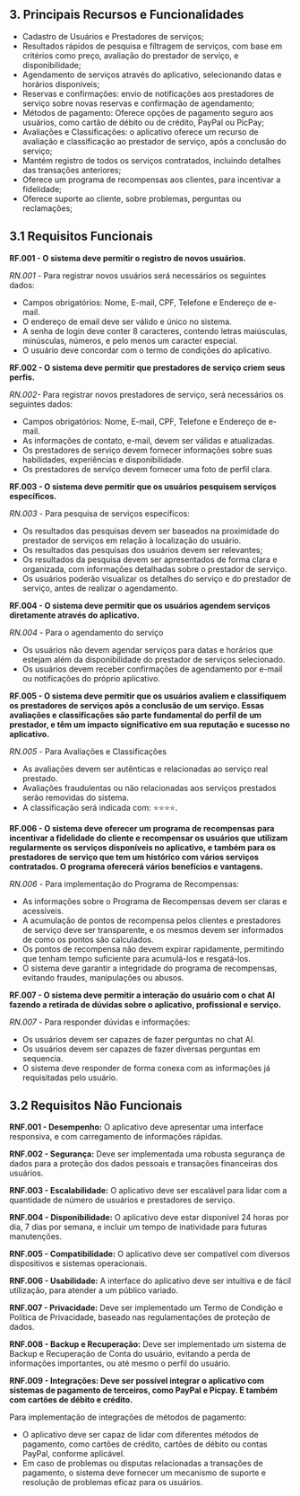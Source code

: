 ## 3. Principais Recursos e Funcionalidades

- Cadastro de Usuários e Prestadores de serviços;
- Resultados rápidos de pesquisa e filtragem de serviços, com base em critérios como preço, avaliação do prestador de serviço, e disponibilidade;
- Agendamento de serviços através do aplicativo, selecionando datas e horários disponíveis;
- Reservas e confirmações: envio de notificações aos prestadores de serviço sobre novas reservas e confirmação de agendamento;
- Métodos de pagamento: Oferece opções de pagamento seguro aos usuários, como cartão de débito ou de crédito, PayPal ou PicPay;
- Avaliações e Classificações: o aplicativo oferece um recurso de avaliação e classificação ao prestador de serviço, após a conclusão do serviço;
- Mantém registro de todos os serviços contratados, incluindo detalhes das transações anteriores;
- Oferece um programa de recompensas aos clientes, para incentivar a fidelidade;
- Oferece suporte ao cliente, sobre problemas, perguntas ou reclamações;

##

## 3.1 Requisitos Funcionais

**RF.001 - O sistema deve permitir o registro de novos usuários.**

_RN.001 -_ Para registrar novos usuários será necessários os seguintes dados:

- Campos obrigatórios: Nome, E-mail, CPF, Telefone e Endereço de e-mail.
- O endereço de email deve ser válido e único no sistema.
- A senha de login deve conter 8 caracteres, contendo letras maiúsculas, minúsculas, números, e pelo menos um caracter especial.
- O usuário deve concordar com o termo de condições do aplicativo.

**RF.002 - O sistema deve permitir que prestadores de serviço criem seus perfis.**

_RN.002-_ Para registrar novos prestadores de serviço, será necessários os seguintes dados:

- Campos obrigatórios: Nome, E-mail, CPF, Telefone e Endereço de e-mail.
- As informações de contato, e-mail, devem ser válidas e atualizadas.
- Os prestadores de serviço devem fornecer informações sobre suas habilidades, experiências e disponibilidade.
- Os prestadores de serviço devem fornecer uma foto de perfil clara.

**RF.003 - O sistema deve permitir que os usuários pesquisem serviços específicos.**

_RN.003 -_ Para pesquisa de serviços específicos:

- Os resultados das pesquisas devem ser baseados na proximidade do prestador de serviços em relação à localização do usuário.
- Os resultados das pesquisas dos usuários devem ser relevantes;
- Os resultados da pesquisa devem ser apresentados de forma clara e organizada, com informações detalhadas sobre o prestador de serviço.
- Os usuários poderão visualizar os detalhes do serviço e do prestador de serviço, antes de realizar o agendamento.

**RF.004 - O sistema deve permitir que os usuários agendem serviços diretamente através do aplicativo.**

_RN.004 -_ Para o agendamento do serviço

- Os usuários não devem agendar serviços para datas e horários que estejam além da disponibilidade do prestador de serviços selecionado.
- Os usuários devem receber confirmações de agendamento por e-mail ou notificações do próprio aplicativo.

**RF.005 - O sistema deve permitir que os usuários avaliem e classifiquem os prestadores de serviços após a conclusão de um serviço. Essas avaliações e classificações são parte fundamental do perfil de um prestador, e têm um impacto significativo em sua reputação e sucesso no aplicativo.**

_RN.005 -_ Para Avaliações e Classificações

- As avaliações devem ser autênticas e relacionadas ao serviço real prestado.
- Avaliações fraudulentas ou não relacionadas aos serviços prestados serão removidas do sistema.
- A classificação será indicada com: ⭐⭐⭐⭐.

**RF.006 - O sistema deve oferecer um programa de recompensas para incentivar a fidelidade do cliente e recompensar os usuários que utilizam regularmente os serviços disponíveis no aplicativo, e também para os prestadores de serviço que tem um histórico com vários serviços contratados. O programa oferecerá vários benefícios e vantagens.**

_RN.006 -_ Para implementação do Programa de Recompensas:

- As informações sobre o Programa de Recompensas devem ser claras e acessíveis.
- A acumulação de pontos de recompensa pelos clientes e prestadores de serviço deve ser transparente, e os mesmos devem ser informados de como os pontos são calculados.
- Os pontos de recompensa não devem expirar rapidamente, permitindo que tenham tempo suficiente para acumulá-los e resgatá-los.
- O sistema deve garantir a integridade do programa de recompensas, evitando fraudes, manipulações ou abusos.

**RF.007 - O sistema deve permitir a interação do usuário com o chat AI fazendo a retirada de dúvidas sobre o aplicativo, profissional e serviço.**

_RN.007 -_ Para responder dúvidas e informações:

- Os usuários devem ser capazes de fazer perguntas no chat AI.
- Os usuários devem ser capazes de fazer diversas perguntas em sequencia.
- O sistema deve responder de forma conexa com as informações já requisitadas pelo usuário.

## 3.2 Requisitos Não Funcionais

**RNF.001 - Desempenho:** O aplicativo deve apresentar uma interface responsiva, e com carregamento de informações rápidas.

**RNF.002 - Segurança:** Deve ser implementada uma robusta segurança de dados para a proteção dos dados pessoais e transações financeiras dos usuários.

**RNF.003 - Escalabilidade:** O aplicativo deve ser escalável para lidar com a quantidade de número de usuários e prestadores de serviço.

**RNF.004 - Disponibilidade:** O aplicativo deve estar disponível 24 horas por dia, 7 dias por semana, e incluir um tempo de inatividade para futuras manutenções.

**RNF.005 - Compatibilidade:** O aplicativo deve ser compatível com diversos dispositivos e sistemas operacionais.

**RNF.006 - Usabilidade:** A interface do aplicativo deve ser intuitiva e de fácil utilização, para atender a um público variado.

**RNF.007 - Privacidade:** Deve ser implementado um Termo de Condição e Política de Privacidade, baseado nas regulamentações de proteção de dados.

**RNF.008 - Backup e Recuperação:** Deve ser implementado um sistema de Backup e Recuperação de Conta do usuário, evitando a perda de informações importantes, ou até mesmo o perfil do usuário.

**RNF.009 - Integrações: Deve ser possível integrar o aplicativo com sistemas de pagamento de terceiros, como PayPal e Picpay. E também com cartões de débito e crédito.**

Para implementação de integrações de métodos de pagamento:

- O aplicativo deve ser capaz de lidar com diferentes métodos de pagamento, como cartões de crédito, cartões de débito ou contas PayPal, conforme aplicável.
- Em caso de problemas ou disputas relacionadas a transações de pagamento, o sistema deve fornecer um mecanismo de suporte e resolução de problemas eficaz para os usuários.
